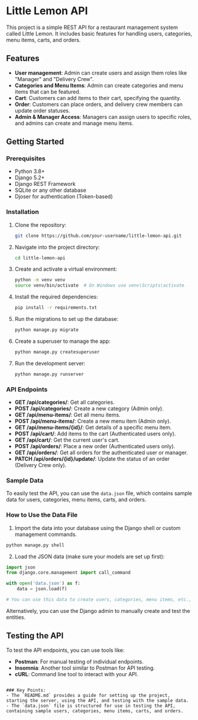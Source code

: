 <!-- ````markdown -->
# Little Lemon API

This project is a simple REST API for a restaurant management system called Little Lemon. It includes basic features for handling users, categories, menu items, carts, and orders.

## Features

- **User management**: Admin can create users and assign them roles like "Manager" and "Delivery Crew".
- **Categories and Menu Items**: Admin can create categories and menu items that can be featured.
- **Cart**: Customers can add items to their cart, specifying the quantity.
- **Order**: Customers can place orders, and delivery crew members can update order statuses.
- **Admin & Manager Access**: Managers can assign users to specific roles, and admins can create and manage menu items.

## Getting Started

### Prerequisites

- Python 3.8+
- Django 5.2+
- Django REST Framework
- SQLite or any other database
- Djoser for authentication (Token-based)

### Installation

1. Clone the repository:
   ```bash
   git clone https://github.com/your-username/little-lemon-api.git
<!-- ```` -->

2. Navigate into the project directory:

   ```bash
   cd little-lemon-api
   ```

3. Create and activate a virtual environment:

   ```bash
   python -m venv venv
   source venv/bin/activate  # On Windows use venv\Scripts\activate
   ```

4. Install the required dependencies:

   ```bash
   pip install -r requirements.txt
   ```

5. Run the migrations to set up the database:

   ```bash
   python manage.py migrate
   ```

6. Create a superuser to manage the app:

   ```bash
   python manage.py createsuperuser
   ```

7. Run the development server:

   ```bash
   python manage.py runserver
   ```

### API Endpoints

* **GET /api/categories/**: Get all categories.
* **POST /api/categories/**: Create a new category (Admin only).
* **GET /api/menu-items/**: Get all menu items.
* **POST /api/menu-items/**: Create a new menu item (Admin only).
* **GET /api/menu-items/{id}/**: Get details of a specific menu item.
* **POST /api/cart/**: Add items to the cart (Authenticated users only).
* **GET /api/cart/**: Get the current user's cart.
* **POST /api/orders/**: Place a new order (Authenticated users only).
* **GET /api/orders/**: Get all orders for the authenticated user or manager.
* **PATCH /api/orders/{id}/update/**: Update the status of an order (Delivery Crew only).

### Sample Data

To easily test the API, you can use the `data.json` file, which contains sample data for users, categories, menu items, carts, and orders.

### How to Use the Data File

1. Import the data into your database using the Django shell or custom management commands.

```bash
python manage.py shell
```

2. Load the JSON data (make sure your models are set up first):

```python
import json
from django.core.management import call_command

with open('data.json') as f:
    data = json.load(f)

# You can use this data to create users, categories, menu items, etc., programmatically.
```

Alternatively, you can use the Django admin to manually create and test the entities.

## Testing the API

To test the API endpoints, you can use tools like:

* **Postman**: For manual testing of individual endpoints.
* **Insomnia**: Another tool similar to Postman for API testing.
* **cURL**: Command line tool to interact with your API.

<!-- ## License

This project is licensed under the MIT License - see the [LICENSE](LICENSE) file for details. -->

```

### Key Points:
- The `README.md` provides a guide for setting up the project, starting the server, using the API, and testing with the sample data.
- The `data.json` file is structured for use in testing the API, containing sample users, categories, menu items, carts, and orders.
```
